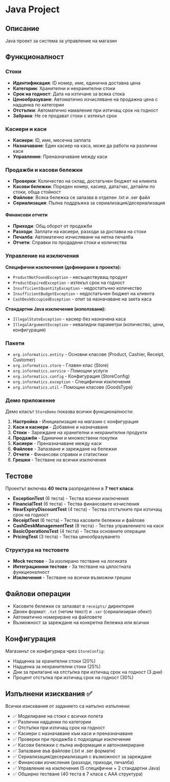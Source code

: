 # Java Project

## Описание
Java проект за система за управление на магазин

## Функционалност

### Стоки
- **Идентификация**: ID номер, име, единична доставна цена
- **Категории**: Хранителни и нехранителни стоки  
- **Срок на годност**: Дата на изтичане за всяка стока
- **Ценообразуване**: Автоматично изчисляване на продажна цена с надценка по категории
- **Отстъпки**: Автоматично намаление при изтичащ срок на годност
- **Забрана**: Не се продават стоки с изтекъл срок

### Касиери и каси
- **Касиери**: ID, име, месечна заплата
- **Назначаване**: Един касиер на каса, може да работи на различни каси
- **Управление**: Преназначаване между каси

### Продажби и касови бележки
- **Проверки**: Количество на склад, достатъчен бюджет на клиента
- **Касови бележки**: Пореден номер, касиер, дата/час, детайли по стоки, обща стойност
- **Файлове**: Всяка бележка се запазва в отделен .txt и .ser файл
- **Сериализация**: Пълна поддръжка за сериализация/десериализация

#### Финансови отчети
- **Приходи**: Общ оборот от продажби
- **Разходи**: Заплати на касиери, разходи за доставка на стоки
- **Печалба**: Автоматично изчисляване на нетна печалба
- **Отчети**: Справки по продадени стоки и количества

### Управление на изключения

**Специфични изключения (дефинирани в проекта):**
- `ProductNotFoundException` - несъществуващ продукт
- `ProductExpiredException` - изтекъл срок на годност
- `InsufficientQuantityException` - недостатъчно количество
- `InsufficientBudgetException` - недостатъчен бюджет на клиента
- `CashDeskOccupiedException` - опит за назначаване на заета каса

**Стандартни Java изключения (използвани):**
- `IllegalStateException` - касиер без назначена каса
- `IllegalArgumentException` - невалидни параметри (количество, цени, конфигурация)


### Пакети
- `org.informatics.entity` - Основни класове (Product, Cashier, Receipt, Customer)
- `org.informatics.store` - Главен клас (Store)
- `org.informatics.service` - Помощни услуги
- `org.informatics.config` - Конфигурация (StoreConfig)
- `org.informatics.exception` - Специфични изключения
- `org.informatics.util` - Помощни класове (GoodsType)


### Демо приложение
Демо класът `StoreDemo` показва всички функционалности:
1. **Настройка** - Инициализация на магазин с конфигурация
2. **Каси и касиери** - Добавяне и назначаване
3. **Стоки** - Зареждане на хранителни и нехранителни продукти
4. **Продажби** - Единични и множествени покупки
5. **Касиери** - Преназначаване между каси
6. **Файлове** - Запазване и зареждане на бележки
7. **Отчети** - Финансови справки и статистики
8. **Грешки** - Тестване на всички изключения

## Тестове
Проектът включва **40 теста** разпределени в **7 тест класа**:
- **ExceptionTest** (6 теста) - Тества всички изключения
- **FinancialTest** (6 теста) - Тества финансовите изчисления
- **NearExpiryDiscountTest** (4 теста) - Тества отстъпките при изтичащ срок на годност 
- **ReceiptTest** (6 теста) - Тества касовите бележки и файлове
- **CashDeskManagementTest** (8 теста) - Тества управлението на каси
- **BasicOperationsTest** (4 теста) - Тества основните операции
- **PricingTest** (3 теста) - Тества ценообразуването

### Структура на тестовете
- **Mock тестове** - За изолирано тестване на логиката
- **Интеграционни тестове** - За тестване на цялостната функционалност
- **Изключения** - Тестване на всички възможни грешки

## Файлови операции
- Касовите бележки се запазват в `receipts/` директория
- Двоен формат: `.txt` (четим текст) и `.ser` (сериализиран обект)
- Автоматично номериране на файловете
- Възможност за зареждане на конкретна бележка или всички

## Конфигурация
Магазинът се конфигурира чрез `StoreConfig`:
- Надценка за хранителни стоки (20%)
- Надценка за нехранителни стоки (25%)
- Дни за прилагане на отстъпка при изтичащ срок на годност (3 дни)
- Процент отстъпка при изтичащ срок на годност (30%)


## Изпълнени изисквания ✅
Всички изисквания от заданието са напълно изпълнени:
- ✅ Моделиране на стоки с всички полета
- ✅ Различни надценки по категории
- ✅ Отстъпки при изтичащ срок на годност
- ✅ Касиери с назначаване към каси и преназначаване
- ✅ Проверки при продажба с подходящи изключения
- ✅ Касови бележки с пълна информация и автономериране
- ✅ Запазване във файлове (.txt и .ser формати)
- ✅ Сериализация/десериализация с възможност за зареждане
- ✅ Финансови изчисления (разходи, приходи, печалба)
- ✅ Управление на изключения (5 специфични + 2 стандартни Java)
- ✅ Обширно тестване (40 теста в 7 класа с AAA структура)
